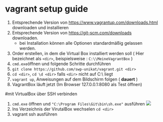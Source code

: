 # vagrant setup guide
1. Entsprechende Version von https://www.vagrantup.com/downloads.html downloaden und installieren
2. Entsprechende Version von https://git-scm.com/downloads downloaden.
    * bei Installation können alle Optionen standardmäßig gelassen werden.
3. Order erstellen, in dem die Virtual Box installiert werden soll ( Hier bezeichnet als `<dir>`, beispielsweise : `C:\\MeineVagrantBox` )
4. `cmd.exe`öffnen und folgende Schritte durchführen
  1. `git clone https://github.com/swp-unikat/vagrant.git <dir>`
  2. `cd <dir>`, `cd \d <dir>` falls `<dir>` nicht auf C:\\ liegt
  3. `vagrant up`, Anweisungen auf dem Bildschirm folgen ( **dauert** )
  4. VagrantBox läuft jetzt (Im Browser 127.0.0.1:8080 als Test öffnen)

#mit VirtualBox über SSH verbinden
1. `cmd.exe` öffnen und `"C:\Program Files\Git\bin\sh.exe"` ausführen ![](http://i.imgur.com/OHcTuap.png) 
2. Ins Verzeichnis der VirutalBox wechselen `cd <dir>`
3. vagrant ssh ausführen
